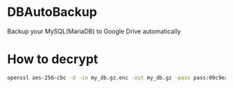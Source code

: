 # DBAutoBackup
Backup your MySQL(MariaDB) to Google Drive automatically

# How to decrypt
```sh
openssl aes-256-cbc -d -in my_db.gz.enc -out my_db.gz -pass pass:09c9ea1ca79842da94df882d20887bb6
```
